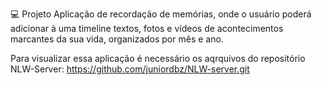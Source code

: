💻 Projeto Aplicação de recordação de memórias, onde o usuário poderá adicionar à uma timeline textos, fotos e vídeos de acontecimentos marcantes da sua vida, organizados por mês e ano.

Para visualizar essa aplicação é necessário os aqrquivos do repositório NLW-Server: https://github.com/juniordbz/NLW-server.git

